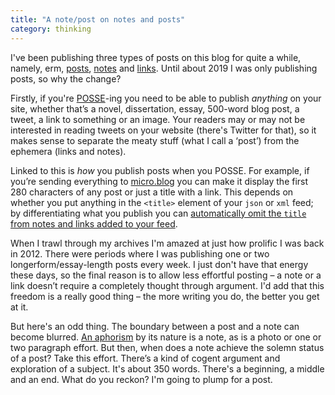 ```yaml
---
title: "A note/post on notes and posts"
category: thinking
---
```


I've been publishing three types of posts on this blog for quite a while, namely, erm, [posts](/posts/), [notes](/notes/) and [links](/links/). Until about 2019 I was only publishing posts, so why the change?

Firstly, if you're [POSSE](https://indieweb.org/POSSE)-ing you need to be able to publish _anything_ on your site, whether that’s a novel, dissertation, essay, 500-word blog post, a tweet, a link to something or an image. Your readers may or may not be interested in reading tweets on your website (there's Twitter for that), so it makes sense to separate the meaty stuff (what I call a ‘post’) from the ephemera (links and notes).

Linked to this is _how_ you publish posts when you POSSE. For example, if you’re sending everything to [micro.blog](https://micro.blog/) you can make it display the first 280 characters of any post or just a title with a link. This depends on whether you put anything in the `<title>` element of your `json` or `xml` feed; by differentiating what you publish you can [automatically omit the `title` from notes and links added to your feed](https://github.com/leonp/thisdaysportion/blob/master/api/microblog-feed/index.xml).

When I trawl through my archives I'm amazed at just how prolific I was back in 2012. There were periods where I was publishing one or two longerform/essay-length posts every week. I just don't have that energy these days, so the final reason is to allow less effortful posting – a note or a link doesn’t require a completely thought through argument. I'd add that this freedom is a really good thing – the more writing you do, the better you get at it.

But here's an odd thing. The boundary between a post and a note can become blurred. [An aphorism](/notes/2021-02-08-web-aphorism-5-websites-are-for-them/) by its nature is a note, as is a photo or one or two paragraph effort. But then, when does a note achieve the solemn status of a post? Take this effort. There’s a kind of cogent argument and exploration of a subject. It's about 350 words. There's a beginning, a middle and an end. What do you reckon? I'm going to plump for a post.